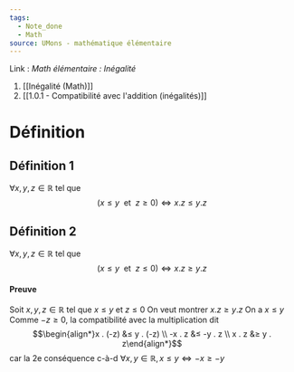 ```yaml
---
tags:
  - Note_done
  - Math
source: UMons - mathématique élémentaire
---
```


Link : 
_Math élémentaire : Inégalité_
1. [[Inégalité (Math)]]
2. [[1.0.1 - Compatibilité avec l'addition (inégalités)]]

# Définition
## Définition 1
$∀ x, y, z ∈ ℝ$ tel que $$(x ≤ y\ \text{ et }\ z ≥ 0) ⇔ x . z ≤ y . z$$

## Définition 2
$∀ x, y, z ∈ ℝ$ tel que $$(x ≤ y\ \text{ et }\ z ≤ 0) ⇔ x . z ≥ y . z$$

#### Preuve
Soit $x, y, z ∈ ℝ$ tel que $x ≤ y$ et $z ≤ 0$
On veut montrer $x . z ≥ y . z$
On a $x ≤ y$
Comme $-z ≥ 0$, la compatibilité avec la multiplication dit $$\begin{align*}x . (-z) &≤ y . (-z)
\\ -x . z &≤ -y . z
\\ x . z &≥ y . z\end{align*}$$ car la 2e conséquence c-à-d $∀ x, y ∈ ℝ, x ≤ y ⇔ -x ≥ -y$